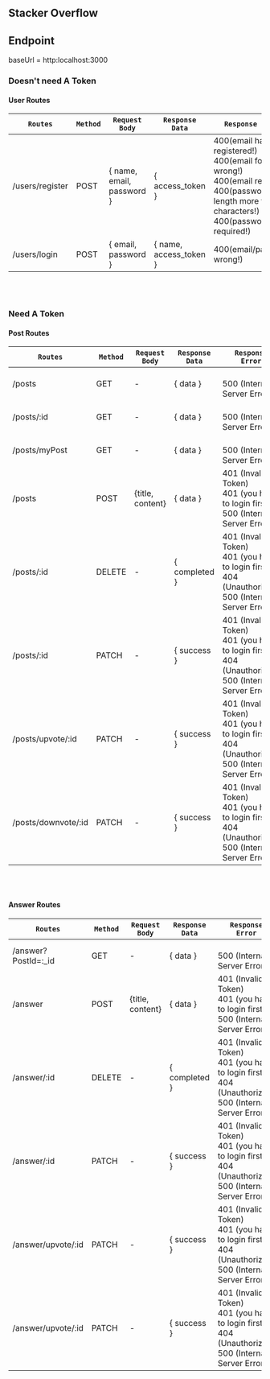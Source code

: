 ## **Stacker Overflow**

## Endpoint

baseUrl = http:localhost:3000
### Doesn't need A Token

#### User Routes

| `Routes`        | `Method` | `Request Body`            | `Response Data`        | `Response Error`                                                                                                                                                      | `Description`       |
|-----------------|----------|---------------------------|------------------------|-----------------------------------------------------------------------------------------------------------------------------------------------------------------------|---------------------|
| /users/register | POST     | { name, email, password } | { access_token }       | 400(email has been registered!) <br>400(email format is wrong!)<br> 400(email required!)<br> 400(password length more than 6 characters!)<br> 400(password required!) | Register a new user |
| /users/login    | POST     | { email, password }       | { name, access_token } | 400(email/password wrong!)                                                                                                                                            | Log in              |

<br>
<br>

### Need A Token <br>
#### Post Routes

| `Routes`    | `Method` | `Request Body`   | `Response Data` | `Response Error`                                                                                                | `Description`                |
|-------------|----------|------------------|-----------------|-----------------------------------------------------------------------------------------------------------------|------------------------------|
| /posts           | GET      | -                | { data }        | <br> 500 (Internal Server Error)                                                                                | Get All Posts/Questions data |
| /posts/:id        | GET      | -                | { data }        | <br> 500 (Internal Server Error)                                                                                | Get Single data              |
| /posts/myPost     | GET      | -                | { data }        | <br> 500 (Internal Server Error)                                                                                | Get Single data              |
| /posts           | POST     | {title, content} | { data }        | 401 (Invalid Token) <br> 401 (you have to login first!) <br> 500 (Internal Server Error)                        | Create new Post/Question     |
| /posts/:id        | DELETE   | -                | { completed }   | 401 (Invalid Token)<br> 401 (you have to login first!) <br> 404 (Unauthorized) <br> 500 (Internal Server Error) | Delete your Post             |
| /posts/:id        | PATCH    | -                | { success }     | 401 (Invalid Token)<br> 401 (you have to login first!) <br> 404 (Unauthorized) <br> 500 (Internal Server Error) | Edit Post               |
| /posts/upvote/:id | PATCH    | -                | { success }     | 401 (Invalid Token)<br> 401 (you have to login first!) <br> 404 (Unauthorized) <br> 500 (Internal Server Error) | Upvoting the post            |
| /posts/downvote/:id | PATCH    | -                | { success }     | 401 (Invalid Token)<br> 401 (you have to login first!) <br> 404 (Unauthorized) <br> 500 (Internal Server Error) | Downvoting the post          |

<br>
<br>

#### Answer Routes

| `Routes`    | `Method` | `Request Body`   | `Response Data` | `Response Error`                                                                                                | `Description`                |
|-------------|----------|------------------|-----------------|-----------------------------------------------------------------------------------------------------------------|------------------------------|
| /answer?PostId=:_id      | GET      | -                | { data }        | <br> 500 (Internal Server Error)                                                                                | Get Single data              |
| /answer          | POST     | {title, content} | { data }        | 401 (Invalid Token) <br> 401 (you have to login first!) <br> 500 (Internal Server Error)                        | Create new Answer     |
| /answer/:id        | DELETE   | -                | { completed }   | 401 (Invalid Token)<br> 401 (you have to login first!) <br> 404 (Unauthorized) <br> 500 (Internal Server Error) | Delete your Answer             |
| /answer/:id        | PATCH    | -                | { success }     | 401 (Invalid Token)<br> 401 (you have to login first!) <br> 404 (Unauthorized) <br> 500 (Internal Server Error) | Edit Answer               |
| /answer/upvote/:id | PATCH    | -                | { success }     | 401 (Invalid Token)<br> 401 (you have to login first!) <br> 404 (Unauthorized) <br> 500 (Internal Server Error) | Upvoting the Answer            |
| /answer/upvote/:id | PATCH    | -                | { success }     | 401 (Invalid Token)<br> 401 (you have to login first!) <br> 404 (Unauthorized) <br> 500 (Internal Server Error) | Downvoting the Answer          |